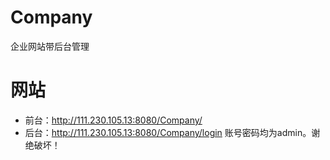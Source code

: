 # Company
企业网站带后台管理
# 网站
- 前台：http://111.230.105.13:8080/Company/
- 后台：http://111.230.105.13:8080/Company/login 账号密码均为admin。谢绝破坏！
